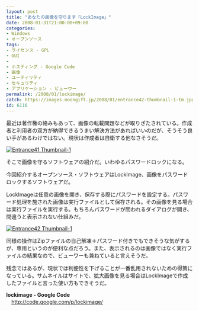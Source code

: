 ```yaml
---
layout: post
title: "あなたの画像を守ります「LockImage」"
date: 2008-01-31T21:00:00+09:00
categories:
- Windows
- オープンソース
tags: 
- ライセンス - GPL
- GUI
- 
- ホスティング - Google Code
- 画像
- ユーティリティ
- セキュリティ
- アプリケーション - ビューワー
permalink: /2008/01/lockimage/
catch: https://images.moongift.jp/2008/01/entrance42-thumbnail-1-tm.jpg
id: 6116
---
```

最近は著作権の絡みもあって、画像の転載問題などが取りざたされている。作成者と利用者の双方が納得できるうまい解決方法があればいいのだが、そうそう良い手があるわけではない。現状は作成者は自衛する他なさそうだ。  
  
[![Entrance41 Thumbnail-1](https://images.moongift.jp/2008/01/entrance41-thumbnail-1-tm.jpg)](https://images.moongift.jp/2008/01/entrance41-thumbnail-1.png)  
  
そこで画像を守るソフトウェアの紹介だ。いわゆるパスワードロックになる。  
  
今回紹介するオープンソース・ソフトウェアはLockImage、画像をパスワードロックするソフトウェアだ。  
  
<!--more-->  
LockImageは任意の画像を開き、保存する際にパスワードを設定する。パスワード処理を施された画像は実行ファイルとして保存される。その画像を見る場合は実行ファイルを実行する。もちろんパスワードが問われるダイアログが開き、間違うと表示されない仕組みだ。  
  
[![Entrance42 Thumbnail-1](https://images.moongift.jp/2008/01/entrance42-thumbnail-1-tm.jpg)](https://images.moongift.jp/2008/01/entrance42-thumbnail-1.png)  
  
同様の操作はZipファイルの自己解凍＋パスワード付きでもできそうな気がするが、専用というのが便利な点だろう。また、表示されるのは画像ではなく実行ファイルの結果なので、ビューワーも兼ねていると言えそうだ。  
  
残念ではあるが、現状では利便性を下げることが一番乱用されないための得策になっている。サムネイルはサイトで、拡大画像を見る場合はLockImageで作成したファイルと言った使い方もできそうだ。  
  
**lockimage - Google Code**  
　[http://code.google.com/p/lockimage/  
](http://code.google.com/p/lockimage/)

